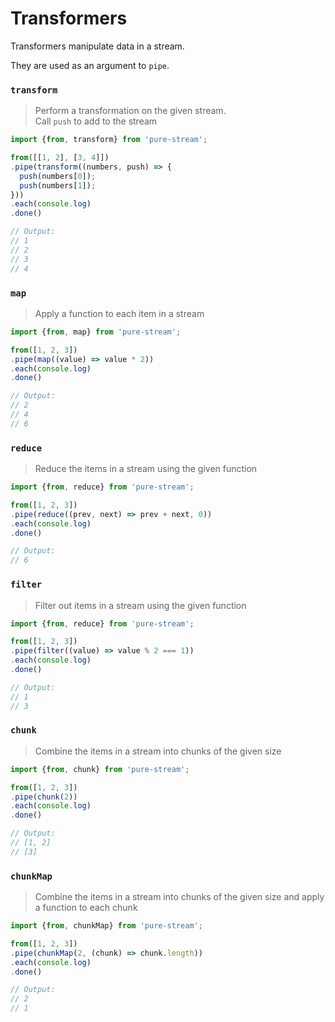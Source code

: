 # Transformers

Transformers manipulate data in a stream.

They are used as an argument to `pipe`.

### `transform`
> Perform a transformation on the given stream.  
> Call `push` to add to the stream

```js
import {from, transform} from 'pure-stream';

from([[1, 2], [3, 4]])
.pipe(transform((numbers, push) => {
  push(numbers[0]);
  push(numbers[1]);
}))
.each(console.log)
.done()

// Output:
// 1
// 2
// 3
// 4
```

### `map`
> Apply a function to each item in a stream

```js
import {from, map} from 'pure-stream';

from([1, 2, 3])
.pipe(map((value) => value * 2))
.each(console.log)
.done()

// Output:
// 2
// 4
// 6

```

### `reduce`
> Reduce the items in a stream using the given function

```js
import {from, reduce} from 'pure-stream';

from([1, 2, 3])
.pipe(reduce((prev, next) => prev + next, 0))
.each(console.log)
.done()

// Output:
// 6
```

### `filter`
> Filter out items in a stream using the given function

```js
import {from, reduce} from 'pure-stream';

from([1, 2, 3])
.pipe(filter((value) => value % 2 === 1))
.each(console.log)
.done()

// Output:
// 1
// 3
```

### `chunk`
> Combine the items in a stream into chunks of the given size

```js
import {from, chunk} from 'pure-stream';

from([1, 2, 3])
.pipe(chunk(2))
.each(console.log)
.done()

// Output:
// [1, 2]
// [3]
```

### `chunkMap`
> Combine the items in a stream into chunks of the given size and apply a function to each chunk

```js
import {from, chunkMap} from 'pure-stream';

from([1, 2, 3])
.pipe(chunkMap(2, (chunk) => chunk.length))
.each(console.log)
.done()

// Output:
// 2
// 1
```
